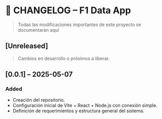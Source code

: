 # 📄 CHANGELOG – F1 Data App

> Todas las modificaciones importantes de este proyecto se documentarán aquí

## [Unreleased]
> Cambios en desarrollo o próximos a liberar.

## [0.0.1] – 2025-05-07

### Added
- Creación del repositorio.
- Configuración inicial de Vite + React + Node.js con conexión simple.
- Definición de requerimientos y estructura general del sistema.
